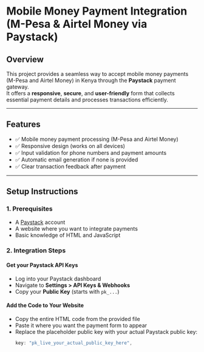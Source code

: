 # Mobile Money Payment Integration (M-Pesa & Airtel Money via Paystack)

## Overview
This project provides a seamless way to accept mobile money payments (M-Pesa and Airtel Money) in Kenya through the **Paystack** payment gateway.  
It offers a **responsive**, **secure**, and **user-friendly** form that collects essential payment details and processes transactions efficiently.

---



## Features
- ✅ Mobile money payment processing (M-Pesa and Airtel Money)  
- ✅ Responsive design (works on all devices)  
- ✅ Input validation for phone numbers and payment amounts  
- ✅ Automatic email generation if none is provided  
- ✅ Clear transaction feedback after payment  

---

## Setup Instructions

### 1. Prerequisites
- A [Paystack](https://paystack.com/) account
- A website where you want to integrate payments
- Basic knowledge of HTML and JavaScript

### 2. Integration Steps

#### Get your Paystack API Keys
- Log into your Paystack dashboard
- Navigate to **Settings > API Keys & Webhooks**
- Copy your **Public Key** (starts with `pk_...`)

#### Add the Code to Your Website
- Copy the entire HTML code from the provided file
- Paste it where you want the payment form to appear
- Replace the placeholder public key with your actual Paystack public key:
  ```javascript
  key: "pk_live_your_actual_public_key_here",
